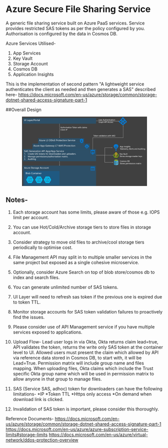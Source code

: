 # Azure Secure File Sharing Service
A generic file sharing service built on Azure PaaS services. Service provides restricted SAS tokens as per the policy configured by you. Authorisation is configured by the data in Cosmos DB.

Azure Services Utilised-
1. App Services
2. Key Vault
3. Storage Account
4. Cosmos DB
5. Application Insights

This is the implementation of second pattern "A lightweight service authenticates the client as needed and then generates a SAS" described here-
https://docs.microsoft.com/en-us/azure/storage/common/storage-dotnet-shared-access-signature-part-1


##Overall Design

<p align="center">
  <img src="https://github.com/suneetnangia/FileSharingService/blob/master/FileSharingServiceDesign.PNG?raw=true" width="400"/>  
</p>

## Notes-
1. Each storage account has some limits, please aware of those e.g. IOPS limit per account.
2. You can use Hot/Cold/Archive storage tiers to store files in storage account.
3. Consider strategy to move old files to archive/cool storage tiers periodically to optimise cost.
4. File Management API may split in to multiple smaller services in the same project but exposed as a single cohesive microservice.
5. Optionally, consider Azure Search on top of blob store/cosmos db to index and search files.
6. You can generate unlimited number of SAS tokens.
7. UI Layer will need to refresh sas token if the previous one is expired due to token TTL.
8. Monitor storage accounts for SAS token validation failures to proactively find the issues.
9. Please consider use of API Management service if you have multiple services exposed to applications. 
10. Upload Flow- Lead user logs in via Okta, Okta returns claim lead=true, API validates the token, returns the write only SAS token at the container level to UI. Allowed users must present the claim which allowed by API via reference data stored in Cosmos DB, to start with, it will be Lead=True. Permission matrix will include group name and files mapping.
When uploading files, Okta claims which include the Trust specific Okta group name which will be used in permission matrix to allow anyone in that group to manage files.

11. SAS (Service SAS, adhoc) token for downloaders can have the following limitations-
*IP
*Token TTL
*Https only access
*On demand when download link is clicked.

12. Invalidation of SAS token is important, please consider this thoroughly. 

Reference Documents-
https://docs.microsoft.com/en-us/azure/storage/common/storage-dotnet-shared-access-signature-part-1
https://docs.microsoft.com/en-us/azure/azure-subscription-service-limits#storage-limits
https://docs.microsoft.com/en-us/azure/virtual-network/ddos-protection-overview




